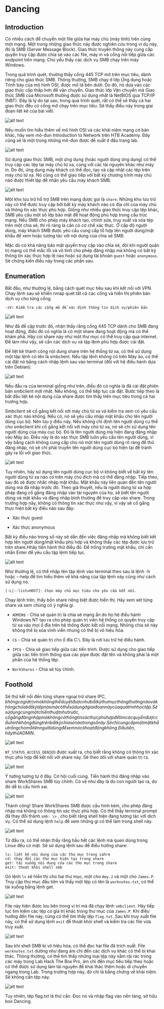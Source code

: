 # Dancing

## Introduction

Có nhiều cách để chuyển một file giữa hai máy chủ (máy tính) trên cùng một mạng. Một trong những giao thức này được nghiên cứu trong ví dụ này, đó là SMB (Server Message Block). Giao thức truyền thông này cung cấp quyền truy cập được chia sẻ vào các file, máy in và cổng nối tiếp giữa các endpoint trên mạng. Chủ yếu thấy các dịch vụ SMB chạy trên máy Windows.

Trong quá trình quét, thường thấy cổng 445 TCP mở trên mục tiêu, dành riêng cho giao thức SMB. Thông thường, SMB chạy ở lớp Ứng dụng hoặc Trình bày của mô hình OSI, được mô tả bên dưới. Do đó, nó dựa vào các giao thức cấp thấp hơn để vận chuyển. Giao thức lớp Vận chuyển mà Giao thức SMB của Microsoft thường được sử dụng nhất là NetBIOS qua TCP/IP (NBT). Đây là lý do tại sao, trong quá trình quét, rất có thể sẽ thấy cả hai giao thức đều có cổng mở chạy trên mục tiêu. Sẽ thấy điều này trong giai đoạn liệt kê của bài viết.

![alt text](image1.png)

Nếu muốn tìm hiểu thêm về mô hình OSI và các khái niệm mạng cơ bản khác, hãy xem mô-đun Introduction to Network trên HTB Academy. Đây cũng sẽ là một trong những mô-đun được đề xuất ở đầu trang lab.

![alt text](image2.png)

Sử dụng giao thức SMB, một ứng dụng (hoặc người dùng ứng dụng) có thể truy cập các tệp tại máy chủ từ xa, cùng với các tài nguyên khác như máy in. Do đó, ứng dụng máy khách có thể đọc, tạo và cập nhật các tệp trên máy chủ từ xa. Nó cũng có thể giao tiếp với bất kỳ chương trình máy chủ nào được thiết lập để nhận yêu cầu máy khách SMB.

![alt text](image3.png)

Một kho lưu trữ hỗ trợ SMB trên mạng được gọi là `share`. Những kho lưu trữ này có thể được truy cập bởi bất kỳ máy khách nào có địa chỉ của máy chủ và thông tin xác thực phù hợp. Giống như nhiều giao thức truy cập tệp khác, SMB yêu cầu một số lớp bảo mật để hoạt động phù hợp trong cấu trúc mạng. Nếu SMB cho phép máy khách tạo, chỉnh sửa, truy xuất và xóa tệp trên một chia sẻ, thì rõ ràng là cần có cơ chế xác thực. Ở cấp độ người dùng, máy khách SMB được yêu cầu cung cấp tổ hợp tên người dùng/mật khẩu để xem hoặc tương tác với nội dung của chia sẻ SMB.

Mặc dù có khả năng bảo mật quyền truy cập vào chia sẻ, đôi khi người quản trị mạng có thể mắc lỗi và vô tình cho phép đăng nhập mà không có bất kỳ thông tin xác thực hợp lệ nào hoặc sử dụng tài khoản `guest` hoặc `anonymous`. Sẽ chứng kiến ​​điều này trong các phần sau.

## Enumeration

Bắt đầu, như thường lệ, bằng cách quét mục tiêu sau khi kết nối với VPN. Chạy lệnh sau sẽ khiến nmap quét tất cả các cổng và hiển thị phiên bản dịch vụ cho từng cổng.

```
-sV: Kiểm tra các cổng mở để xác định thông tin dịch vụ/phiên bản
```

![alt text](image4.png)

Như đã đề cập trước đó, nhận thấy rằng cổng 445 TCP dành cho SMB đang hoạt động, điều đó có nghĩa là có một share đang hoạt động mà có thể khám phá. Hãy coi share này như một thư mục có thể truy cập qua internet. Để làm như vậy, sẽ cần các dịch vụ và tập lệnh phù hợp được cài đặt.

Để liệt kê thành công nội dung share trên hệ thống từ xa, có thể sử dụng một tập lệnh có tên là smbclient. Nếu tập lệnh không có trên Máy ảo, có thể cài đặt nó bằng cách nhập lệnh sau vào terminal (đối với hệ điều hành dựa trên Debian):

![alt text](image5.png)

Nếu đầu ra của terminal giống như trên, điều đó có nghĩa là đã cài đặt phiên bản smbclient mới nhất. Nếu không, có thể tiếp tục cài đặt. Bước tiếp theo là bắt đầu liệt kê nội dung của share được tìm thấy trên mục tiêu trong cả hai trường hợp.

Smbclient sẽ cố gắng kết nối với máy chủ từ xa và kiểm tra xem có yêu cầu xác thực nào không. Nếu có, nó sẽ yêu cầu nhập mật khẩu cho tên người dùng cục bộ. Nên lưu ý điều này. Nếu không chỉ định tên người dùng cụ thể cho smbclient khi cố gắng kết nối với máy chủ từ xa, nó sẽ chỉ sử dụng tên người dùng của máy cục bộ. Đó là tên người dùng mà hiện đang đăng nhập vào Máy ảo. Điều này là do xác thực SMB luôn yêu cầu tên người dùng, vì vậy bằng cách không cung cấp cho nó một tên người dùng rõ ràng để thử đăng nhập, nó sẽ chỉ phải truyền tên người dùng cục bộ hiện tại để tránh gây ra lỗi với giao thức.

![alt text](image6.png)

Tuy nhiên, hãy sử dụng tên người dùng cục bộ vì không biết về bất kỳ tên người dùng từ xa nào có trên máy chủ đích mà có thể đăng nhập. Tiếp theo, sau đó sẽ được nhắc nhập mật khẩu. Mật khẩu này liên quan đến tên người dùng mà đã nhập trước đó. Theo giả thuyết, nếu là người dùng từ xa hợp pháp đang cố gắng đăng nhập vào tài nguyên của họ, sẽ biết tên người dùng và mật khẩu và đăng nhập bình thường để truy cập vào share. Trong trường hợp này, không có thông tin xác thực như vậy, vì vậy sẽ cố gắng thực hiện bất kỳ điều nào sau đây:

- Xác thực guest

- Xác thực anonymous

Bất kỳ điều nào trong số này sẽ dẫn đến việc đăng nhập mà không biết kết hợp tên người dùng/mật khẩu phù hợp và không thấy các tệp được lưu trữ trên share.Hhãy tiến hành thử điều đó. Để trống trường mật khẩu, chỉ cần nhấn Enter để yêu cầu tập lệnh tiếp tục.

![alt text](image7.png)

Như thường lệ, có thể nhập tên tập lệnh vào terminal theo sau là lệnh -h hoặc --help để tìm hiểu thêm về khả năng của tập lệnh này cũng như cách sử dụng nó.

```
[-L|--list=HOST]: Chọn máy chủ mục tiêu cho yêu cầu kết nối.
```

Chạy lệnh trên, thấy bốn share riêng biệt được hiển thị. Hãy xem xét từng share và xem chúng có ý nghĩa gì.

- `ADMIN$` - Chia sẻ quản trị là chia sẻ mạng ẩn do họ hệ điều hành Windows NT tạo ra cho phép quản trị viên hệ thống có quyền truy cập từ xa vào mọi ổ đĩa trên hệ thống được kết nối mạng. Những chia sẻ này không thể bị xóa vĩnh viễn nhưng có thể bị vô hiệu hóa.

- `C$` - Chia sẻ quản trị cho ổ đĩa C:\\. Đây là nơi lưu trữ hệ điều hành.

- `IPC$` - Chia sẻ giao tiếp giữa các tiến trình. Được sử dụng cho giao tiếp giữa các tiến trình thông qua các pipe được đặt tên và không phải là một phần của hệ thống tệp.

- `WorkShares` - Chia sẻ tùy chỉnh.

## Foothold

Sẽ thử kết nối đến từng share ngoại trừ share IPC$, không có giá trị vì nó không thể duyệt được như bất kỳ thư mục thông thường nào và không chứa bất kỳ tệp nào mà có thể sử dụng ở giai đoạn này của quá trình học tập. Sẽ sử dụng cùng một chiến thuật như trước, cố gắng đăng nhập mà không có thông tin xác thực phù hợp để tìm các quyền được cấu hình không đúng trên bất kỳ chia sẻ nào trong số này. Sẽ chỉ cung cấp một mật khẩu trống cho mỗi tên người dùng để xem nó có hoạt động không. Đầu tiên, hãy thử ADMIN$.

![alt text](image8.png)

`NT_STATUS_ACCESS_DENIED` được xuất ra, cho biết rằng không có thông tin xác thực phù hợp để kết nối với share này. Sẽ theo dõi với share quản trị `C$`.

![alt text](image9.png)

Ý tưởng tương tự ở đây. Cơ hội cuối cùng. Tiến hành thử đăng nhập vào share WorkShares SMB tùy chỉnh. Có vẻ như đây là do con người tạo ra, do đó dễ bị cấu hình sai.

![alt text](image10.png)

Thành công! Share WorkShares SMB được cấu hình kém, cho phép đăng nhập mà không có thông tin xác thực phù hợp. Có thể thấy terminal prompt đã thay đổi thành `smb: \>` , cho biết rằng shell hiện đang tương tác với dịch vụ. Có thể sử dụng lệnh `help` để xem những gì có thể làm trong shell này.

![alt text](image11.png)

Từ đầu ra, có thể nhận thấy rằng hầu hết các lệnh mà quen dùng trong Linux đều có mặt. Sẽ sử dụng lệnh sau để điều hướng share:

```
ls: liệt kê nội dung của các thư mục trong sahre
cd: thay đổi các thư mục hiện tại trong share
get: tải xuống nội dung của các thư mục trong share
exit: thoát khỏi shell smb
```

Gõ lệnh `ls` sẽ hiển thị cho hai thư mục, một cho `Amy.J` và một cho `James.P`. Truy cập thư mục đầu tiên và thấy một tệp có tên là `worknotes.txt`, có thể tải xuống bằng lệnh get.

![alt text](image12.png)

File này hiện được lưu bên trong vị trí mà đã chạy lệnh `smbclient`. Hãy tiếp tục tìm kiếm các tệp có giá trị khác trong thư mục của `James.P`. Khi điều hướng đến file này, cũng có thể tìm thấy tệp `flag.txt`. Sau khi truy xuất file này, có thể sử dụng lệnh `exit` để thoát khỏi shell và kiểm tra các file vừa truy xuất.

![alt text](image13.png)

Sau khi shell SMB bị vô hiệu hóa, có thể đọc hai file đã trích xuất. File `worknotes.txt` dường như đang ám chỉ đến các dịch vụ khác có thể bị khai thác. Thông thường, có thể tìm thấy những loại tệp này nằm rải rác trong các máy trong Lab Hack The Box Pro, ám chỉ đến mục tiêu tiếp theo hoặc có thể được sử dụng làm tài nguyên để khai thác thêm hoặc di chuyển ngang trong Lab. Trong trường hợp này, đó chỉ là bằng chứng về khái niệm. Sẽ không cần tệp này.

![alt text](image14.png)

Tuy nhiên, tệp flag.txt là thứ cần. Đọc nó và nhập flag vào nền tảng, sở hữu box Dancing.